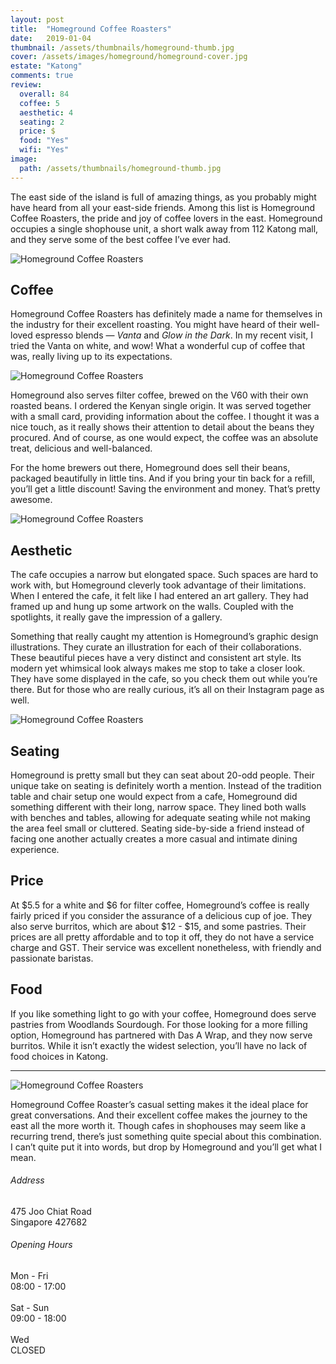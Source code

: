 ```yaml
---
layout: post
title:  "Homeground Coffee Roasters"
date:   2019-01-04
thumbnail: /assets/thumbnails/homeground-thumb.jpg
cover: /assets/images/homeground/homeground-cover.jpg
estate: "Katong"
comments: true
review:
  overall: 84
  coffee: 5
  aesthetic: 4
  seating: 2
  price: $
  food: "Yes"
  wifi: "Yes"
image:
  path: /assets/thumbnails/homeground-thumb.jpg
---
```


The east side of the island is full of amazing things, as you probably might have heard<!--more--> from all your east-side friends. Among this list is Homeground Coffee Roasters, the pride and joy of coffee lovers in the east. Homeground occupies a single shophouse unit, a short walk away from 112 Katong mall, and they serve some of the best coffee I’ve ever had.

![Homeground Coffee Roasters](/assets/images/homeground/homeground-1.jpg)

## Coffee
Homeground Coffee Roasters has definitely made a name for themselves in the industry for their excellent roasting. You might have heard of their well-loved espresso blends — _Vanta_ and _Glow in the Dark_. In my recent visit, I tried the Vanta on white, and wow! What a wonderful cup of coffee that was, really living up to its expectations.

![Homeground Coffee Roasters](/assets/images/homeground/homeground-2.jpg)

Homeground also serves filter coffee, brewed on the V60 with their own roasted beans. I ordered the Kenyan single origin. It was served together with a small card, providing information about the coffee. I thought it was a nice touch, as it really shows their attention to detail about the beans they procured. And of course, as one would expect, the coffee was an absolute treat, delicious and well-balanced.

For the home brewers out there, Homeground does sell their beans, packaged beautifully in little tins. And if you bring your tin back for a refill, you’ll get a little discount! Saving the environment and money. That’s pretty awesome.

![Homeground Coffee Roasters](/assets/images/homeground/homeground-3.jpg)

## Aesthetic
The cafe occupies a narrow but elongated space. Such spaces are hard to work with, but Homeground cleverly took advantage of their limitations. When I entered the cafe, it felt like I had entered an art gallery. They had framed up and hung up some artwork on the walls. Coupled with the spotlights, it really gave the impression of a gallery.

Something that really caught my attention is Homeground’s graphic design illustrations. They curate an illustration for each of their collaborations. These beautiful pieces have a very distinct and consistent art style. Its modern yet whimsical look always makes me stop to take a closer look. They have some displayed in the cafe, so you check them out while you’re there. But for those who are really curious, it’s all on their Instagram page as well.

![Homeground Coffee Roasters](/assets/images/homeground/homeground-4.jpg)

## Seating
Homeground is pretty small but they can seat about 20-odd people. Their unique take on seating is definitely worth a mention. Instead of the tradition table and chair setup one would expect from a cafe, Homeground did something different with their long, narrow space. They lined both walls with benches and tables, allowing for adequate seating while not making the area feel small or cluttered. Seating side-by-side a friend instead of facing one another actually creates a more casual and intimate dining experience.

## Price
At $5.5 for a white and $6 for filter coffee, Homeground’s coffee is really fairly priced if you consider the assurance of a delicious cup of joe. They also serve burritos, which are about $12 - $15, and some pastries. Their prices are all pretty affordable and to top it off, they do not have a service charge and GST. Their service was excellent nonetheless, with friendly and passionate baristas.

## Food
If you like something light to go with your coffee, Homeground does serve pastries from Woodlands Sourdough. For those looking for a more filling option, Homeground has partnered with Das A Wrap, and they now serve burritos. While it isn’t exactly the widest selection, you’ll have no lack of food choices in Katong.

<hr class="text-divider">

![Homeground Coffee Roasters](/assets/images/homeground/homeground-5.jpg)

Homeground Coffee Roaster’s casual setting makes it the ideal place for great conversations. And their excellent coffee makes the journey to the east all the more worth it. Though cafes in shophouses may seem like a recurring trend, there’s just something quite special about this combination. I can’t quite put it into words, but drop by Homeground and you’ll get what I mean.

<div class="info">
  <div class="info__address">
    <h6>Address</h6>
    <p>
      475 Joo Chiat Road<!--
      --><br>
      Singapore 427682
    </p>
  </div>
  <div class="info__opening">
    <h6>Opening Hours</h6>
    <p>
      Mon - Fri
      <br>
      08:00 - 17:00
      <br><br>
      Sat - Sun
      <br>
      09:00 - 18:00
      <br><br>
      Wed
      <br>
      CLOSED
    </p>
  </div>
</div>